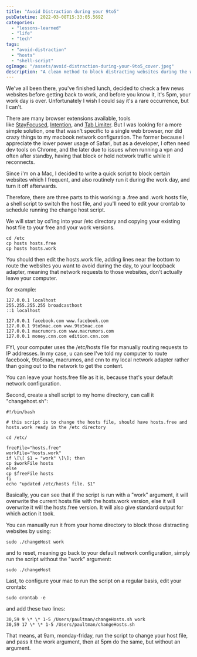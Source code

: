 ```yaml
---
title: "Avoid Distraction during your 9to5"
pubDatetime: 2022-03-08T15:33:05.569Z
categories:
  - "lessons-learned"
  - "life"
  - "tech"
tags:
  - "avoid-distraction"
  - "hosts"
  - "shell-script"
ogImage: "/assets/avoid-distraction-during-your-9to5_cover.jpeg"
description: "A clean method to block distracting websites during the workday"
---
```


We've all been there, you've finished lunch, decided to check a few news websites before getting back to work, and before you know it, it's 5pm, your work day is over. Unfortunately I wish I could say it's a rare occurrence, but I can't.

There are many browser extensions available, tools like [StayFocused](https://chrome.google.com/webstore/detail/stayfocusd/laankejkbhbdhmipfmgcngdelahlfoji?hl=en), [Intention](https://www.getintention.com/), and [Tab Limiter](https://chrome.google.com/webstore/detail/tab-limiter/pbpfchnddjilendkobiabenojlniemoh/). But I was looking for a more simple solution, one that wasn't specific to a single web browser, nor did crazy things to my macbook network configuration. The former because I appreciate the lower power usage of Safari, but as a developer, I often need dev tools on Chrome, and the later due to issues when running a vpn and often after standby, having that block or hold network traffic while it reconnects.

Since i'm on a Mac, I decided to write a quick script to block certain websites which I frequent, and also routinely run it during the work day, and turn it off afterwards.

Therefore, there are three parts to this working: a .free and .work hosts file, a shell script to switch the host file, and you'll need to edit your crontab to schedule running the change host script.

We will start by cd'ing into your /etc directory and copying your existing host file to your free and your work versions.

```shell
cd /etc
cp hosts hosts.free
cp hosts hosts.work
```

You should then edit the hosts.work file, adding lines near the bottom to route the websites you want to avoid during the day, to your loopback adapter, meaning that network requests to those websites, don't actually leave your computer.

for example:

```shell
127.0.0.1 localhost
255.255.255.255 broadcasthost
::1 localhost

127.0.0.1 facebook.com www.facebook.com
127.0.0.1 9to5mac.com www.9to5mac.com
127.0.0.1 macrumors.com www.macrumors.com
127.0.0.1 money.cnn.com edition.cnn.com
```

FYI, your computer uses the /etc/hosts file for manually routing requests to IP addresses. In my case, u can see I've told my computer to route facebook, 9to5mac, macrumos, and cnn to my local network adapter rather than going out to the network to get the content.

You can leave your hosts.free file as it is, because that's your default network configuration.

Second, create a shell script to my home directory, can call it "changehost.sh":

```shell
#!/bin/bash

# this script is to change the hosts file, should have hosts.free and hosts.work ready in the /etc directory

cd /etc/

freeFile="hosts.free"
workFile="hosts.work"
if \[\[ $1 = "work" \]\]; then
cp $workFile hosts
else
cp $freeFile hosts
fi
echo "updated /etc/hosts file. $1"
```

Basically, you can see that if the script is run with a "work" argument, it will overwrite the current hosts file with the hosts.work version, else it will overwrite it will the hosts.free version. It will also give standard output for which action it took.

You can manually run it from your home directory to block those distracting websites by using:

```shell
sudo ./changeHost work
```

and to reset, meaning go back to your default network configuration, simply run the script without the "work" argument:

```shell
sudo ./changeHost
```

Last, to configure your mac to run the script on a regular basis, edit your crontab:

```shell
sudo crontab -e
```

and add these two lines:

```shell
30,59 9 \* \* 1-5 /Users/paultman/changeHosts.sh work
30,59 17 \* \* 1-5 /Users/paultman/changeHosts.sh
```

That means, at 9am, monday-friday, run the script to change your host file, and pass it the work argument, then at 5pm do the same, but without an argument.
